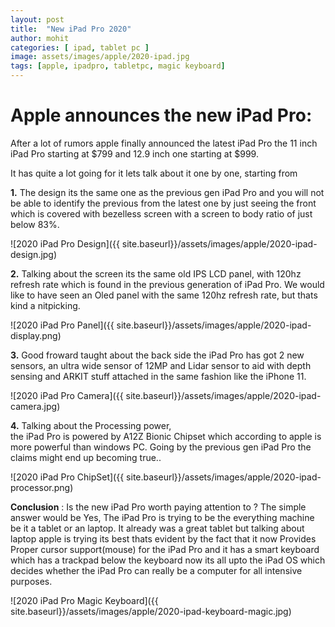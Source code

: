 ```yaml
---
layout: post
title:  "New iPad Pro 2020"
author: mohit
categories: [ ipad, tablet pc ]
image: assets/images/apple/2020-ipad.jpg
tags: [apple, ipadpro, tabletpc, magic keyboard]
---
```


# Apple announces the new iPad Pro:

After a lot of rumors apple finally announced the latest iPad Pro
the 11 inch iPad Pro starting at $799 and 12.9 inch one starting at $999.

It has quite a lot going for it lets talk about it one by one, starting from

**1.** The design its the same one as the previous gen iPad Pro and 
you will not be able to identify the previous from the latest one by just seeing the 
front which is covered with bezelless screen with a screen to body ratio of just below 83%.

![2020 iPad Pro Design]({{ site.baseurl}}/assets/images/apple/2020-ipad-design.jpg)

**2.** Talking about the screen its the same old IPS LCD panel, with 120hz refresh rate which is found in the previous generation of iPad Pro. We would like to have seen an Oled panel 
with the same 120hz refresh rate, but thats kind a nitpicking.

![2020 iPad Pro Panel]({{ site.baseurl}}/assets/images/apple/2020-ipad-display.png)

**3.** Good froward taught about the back side the iPad Pro has got 2 new sensors, 
an ultra wide sensor of 12MP and Lidar sensor to aid with depth sensing and ARKIT stuff
attached in the same fashion like the iPhone 11.

![2020 iPad Pro Camera]({{ site.baseurl}}/assets/images/apple/2020-ipad-camera.jpg)

**4.** Talking about the Processing power,  
the iPad Pro is powered by A12Z Bionic Chipset which according to apple is more powerful than windows PC. Going by the previous gen iPad Pro the claims might end up becoming true..

![2020 iPad Pro ChipSet]({{ site.baseurl}}/assets/images/apple/2020-ipad-processor.png)

**Conclusion** : Is the new iPad Pro worth paying attention to ? The simple answer would be Yes,
The iPad Pro is trying to be the everything machine be it a tablet or an laptop. It already 
was a great tablet but talking about laptop apple is trying its best thats evident by the fact that it now Provides Proper cursor support(mouse) for the iPad Pro and it has a smart keyboard which has a trackpad below the keyboard now its all upto the iPad OS which decides whether the iPad Pro can really be a computer for all intensive purposes.

![2020 iPad Pro Magic Keyboard]({{ site.baseurl}}/assets/images/apple/2020-ipad-keyboard-magic.jpg)